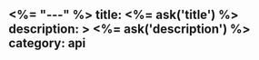 <%= "---" %>
title: <%= ask('title') %>
description: >
  <%= ask('description') %>
category: api
---
